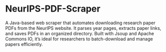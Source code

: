 # NeurIPS-PDF-Scraper
A Java-based web scraper that automates downloading research paper PDFs from the NeurIPS website. It parses year pages, extracts paper links, and saves PDFs in an organized directory. Built with Jsoup and Apache Commons IO, it’s ideal for researchers to batch-download and manage papers efficiently.
